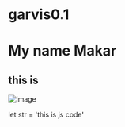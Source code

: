 # garvis0.1

# My name Makar
## this is 
![image](https://www.google.com/url?sa=i&url=https%3A%2F%2Fkorrespondent.net%2Fukraine%2F4461238-znamenytyi-kot-stepan-pomohaet-zhyvotnym-v-ukrayne&psig=AOvVaw0wP1nPurPKKF96vMeAuAN2&ust=1732553373112000&source=images&cd=vfe&opi=89978449&ved=0CBQQjRxqFwoTCKjY6La29YkDFQAAAAAdAAAAABAE)

let str = 'this is js code'
